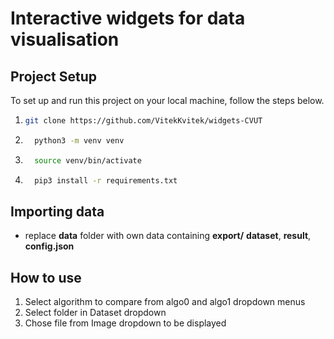 # Interactive widgets for data visualisation

## Project Setup

To set up and run this project on your local machine, follow the steps below.
1. ```bash
   git clone https://github.com/VitekKvitek/widgets-CVUT
2. ```bash
     python3 -m venv venv
3. ```bash
     source venv/bin/activate
4. ```bash
     pip3 install -r requirements.txt
## Importing data
* replace **data** folder with own data containing **export/** **dataset**, **result**, **config.json**
  
## How to use
1. Select algorithm to compare from algo0 and algo1 dropdown menus
2. Select folder in Dataset dropdown
3. Chose file from Image dropdown to be displayed

